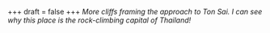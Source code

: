 
+++
draft = false
+++
_More cliffs framing the approach to Ton Sai. I can see why this place is the rock-climbing capital of Thailand!_
